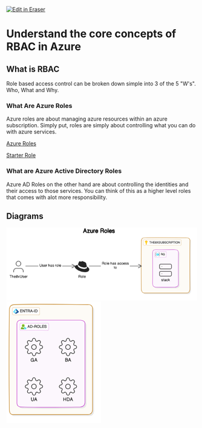 <p><a target="_blank" href="https://app.eraser.io/workspace/BHwWWXh1FIPMdoILWuG5" id="edit-in-eraser-github-link"><img alt="Edit in Eraser" src="https://firebasestorage.googleapis.com/v0/b/second-petal-295822.appspot.com/o/images%2Fgithub%2FOpen%20in%20Eraser.svg?alt=media&amp;token=968381c8-a7e7-472a-8ed6-4a6626da5501"></a></p>

# Understand the core concepts of RBAC in Azure

## What is RBAC
Role based access control can be broken down simple into 3 of the 5 "W's". Who, What and Why. 

### What Are Azure Roles
Azure roles are about managing azure resources within an azure subscription. Simply put, roles are simply about controlling what you can do with azure services.

[﻿Azure Roles](https://app.eraser.io/workspace/BHwWWXh1FIPMdoILWuG5?elements=H-942cEJ85ENewL6PEqwfw) 

[﻿Starter Role](https://app.eraser.io/workspace/BHwWWXh1FIPMdoILWuG5?elements=T8UY-I4_rNL_iK8SQGA6dw) 

### What are Azure Active Directory Roles
Azure AD Roles on the other hand are about controlling the identities and their access to those services. You can think of this as a higher level roles that comes with alot more responsibility.






<!-- eraser-additional-content -->
## Diagrams
<!-- eraser-additional-files -->
<a href="/cloud-labs/azure/az-104/10-rbac/README-Azure Roles-1.eraserdiagram" data-element-id="ZY15-ZzGjCQ_SqPtiYZRN"><img src="/.eraser/BHwWWXh1FIPMdoILWuG5___5TeIkEqzZuNt0Cv0uz03Dj9ejbv1___---diagram----dc25ad156488ae96929ceccf19131b45-Azure-Roles.png" alt="" data-element-id="ZY15-ZzGjCQ_SqPtiYZRN" /></a>
<a href="/cloud-labs/azure/az-104/10-rbac/README-cloud-architecture-2.eraserdiagram" data-element-id="gkmPZhCxRhzlmK1V6zboH"><img src="/.eraser/BHwWWXh1FIPMdoILWuG5___5TeIkEqzZuNt0Cv0uz03Dj9ejbv1___---diagram----805ab9f5e5dd1677d1b46235a5e8fd03.png" alt="" data-element-id="gkmPZhCxRhzlmK1V6zboH" /></a>
<!-- end-eraser-additional-files -->
<!-- end-eraser-additional-content -->
<!--- Eraser file: https://app.eraser.io/workspace/BHwWWXh1FIPMdoILWuG5 --->